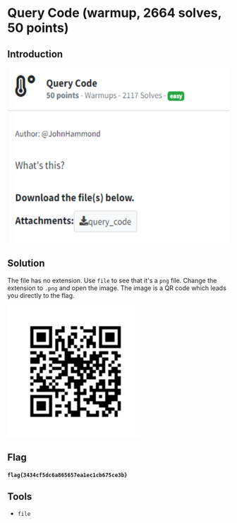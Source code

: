 # Query Code (warmup, 2664 solves, 50 points)

## Introduction

<p align="left">
  <img height=400 img src=./readme_assets/query-challenge.PNG/>
</p>

## Solution

The file has no extension. Use `file` to see that it's a `png` file. Change the extension to `.png` and open the image. The image is a QR code which leads you directly to the flag.

 <p align="left">
  <img height=300 img src=./readme_assets/qr.PNG/>
</p>

## Flag

**`flag{3434cf5dc6a865657ea1ec1cb675ce3b}`**

## Tools

- `file`


